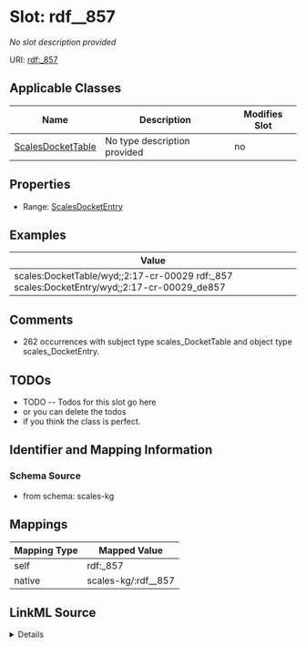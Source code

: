 

# Slot: rdf__857


_No slot description provided_





URI: [rdf:_857](http://www.w3.org/1999/02/22-rdf-syntax-ns#_857)



<!-- no inheritance hierarchy -->





## Applicable Classes

| Name | Description | Modifies Slot |
| --- | --- | --- |
| [ScalesDocketTable](../classes/ScalesDocketTable.md) | No type description provided |  no  |







## Properties

* Range: [ScalesDocketEntry](../classes/ScalesDocketEntry.md)






## Examples

| Value |
| --- |
| scales:DocketTable/wyd;;2:17-cr-00029 rdf:_857 scales:DocketEntry/wyd;;2:17-cr-00029_de857 |

## Comments

* 262 occurrences with subject type scales_DocketTable and object type scales_DocketEntry.

## TODOs

* TODO -- Todos for this slot go here
* or you can delete the todos
* if you think the class is perfect.

## Identifier and Mapping Information







### Schema Source


* from schema: scales-kg




## Mappings

| Mapping Type | Mapped Value |
| ---  | ---  |
| self | rdf:_857 |
| native | scales-kg/:rdf__857 |




## LinkML Source

<details>
```yaml
name: rdf__857
description: No slot description provided
todos:
- TODO -- Todos for this slot go here
- or you can delete the todos
- if you think the class is perfect.
comments:
- 262 occurrences with subject type scales_DocketTable and object type scales_DocketEntry.
examples:
- value: scales:DocketTable/wyd;;2:17-cr-00029 rdf:_857 scales:DocketEntry/wyd;;2:17-cr-00029_de857
from_schema: scales-kg
rank: 1000
slot_uri: rdf:_857
alias: rdf__857
domain_of:
- scales_DocketTable
range: scales_DocketEntry

```
</details>